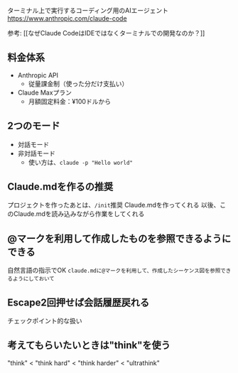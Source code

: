 ターミナル上で実行するコーディング用のAIエージェント
https://www.anthropic.com/claude-code

参考: 
[[なぜClaude CodeはIDEではなくターミナルでの開発なのか？]]


## 料金体系

- Anthropic API
	- 従量課金制（使った分だけ支払い）
- Claude Maxプラン
	- 月額固定料金：¥100ドルから

## 2つのモード

-  対話モード
-  非対話モード
	- 使い方は、`claude -p "Hello world"`


## Claude.mdを作るの推奨

プロジェクトを作ったあとは、`/init`推奨
Claude.mdを作ってくれる
以後、このClaude.mdを読み込みながら作業をしてくれる


## @マークを利用して作成したものを参照できるようにできる

自然言語の指示でOK
`claude.mdに@マークを利用して、作成したシーケンス図を参照できるようにしておいて`

## Escape2回押せば会話履歴戻れる

チェックポイント的な扱い

## 考えてもらいたいときは"think"を使う

"think" < "think hard" < "think harder" < "ultrathink"